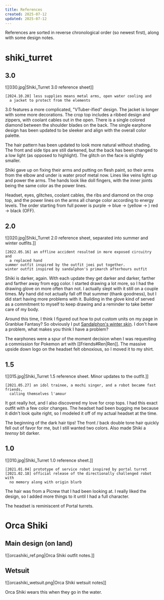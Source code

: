 ```yaml
---
title: References
created: 2025-07-12
updated: 2025-07-12
---
```


References are sorted in reverse chronological order (so newest first), along with some design notes.

# shiki_turret
## 3.0
![[030.jpg|Shiki_Turret 3.0 reference sheet]]
```
[2024.10.20] less supplies means metal arms, open water cooling and
  a jacket to protect from the elements
```

3.0 features a more complicated, "VTuber-ified" design. The jacket is longer with some more decorations. The crop top includes a ribbed design and zippers, with coolant cables out in the open. There is a single colored diamond between the shoulder blades on the back. The single earphone design has been updated to be sleeker and align with the overall color palette.

The hair pattern has been updated to look more natural without shading. The front and side tips are still darkened, but the back has been changed to a low light (as opposed to highlight). The glitch on the face is slightly smaller.

Shiki gave up on fixing their arms and putting on flesh paint, so their arms from the elbow and under is water proof metal now. Lines like veins light up and power the arms. The hands look like doll fingers, with the inner joints being the same color as the power lines.

Headset, eyes, glitches, coolant cables, the ribs and diamond on the crop top, and the power lines on the arms all change color according to energy levels. The order starting from full power is purple → blue → (yellow → ) red → black (OFF).

## 2.0
![[020.jpg|Shiki_Turret 2.0 reference sheet, separated into summer and winter outfits.]]
```
[2022.05.16] an offline accident resulted in more exposed circuitry and
  a replaced hand
summer outfit inspired by the outfit joei put together.
winter outfit inspired by sandalphon's primarch afterhours outfit
```

Shiki is darker, again. With each update they get darker and darker, farther and farther away from egg color. I started drawing a lot more, so I had the drawing glove on more often than not. I actually slept with it still on a couple times. My hand did not actually fall off that summer (thank goodness), but I did start having more problems with it. Building in the glove kind of served as a commitment to myself to keep drawing and a reminder to take better care of my body.

Around this time, I think I figured out how to put custom units on my page in Granblue Fantasy? So obviously I put [Sandalphon's winter skin](https://gbf.wiki/Sandalphon#Preview-2). I don't have a problem, what makes you think I have a problem?

The earphones were a spur of the moment decision when I was requesting a commission for Pokemon art with [[Friends#Ren|Ren]]. The massive upside down logo on the headset felt obnoxious, so I moved it to my shirt.

## 1.5
![[015.jpg|Shiki_Turret 1.5 reference sheet. Minor updates to the outfit.]]
```
[2021.05.27] an idol trainee, a mochi singer, and a robot became fast friends,
  calling themselves l'amour
```

It got really hot, and I also discovered my love for crop tops. I had this exact outfit with a few color changes. The headset had been bugging me because it didn't look quite right, so I modeled it off of my actual headset at the time.

The beginning of the dark hair tips! The front / back double tone hair quickly fell out of favor for me, but I still wanted two colors. Also made Shiki a *teensy* bit darker.

## 1.0
![[010.jpg|Shiki_Turret 1.0 reference sheet.]]
```
[2021.01.04] prototype of service robot inspired by portal turret  
[2021.02.18] official release of the directionally challenged robot with
  no memory along with origin blurb
```

The hair was from a Picrew that I had been looking at. I really liked the design, so I added more things to it until I had a full character.

The headset is reminiscent of Portal turrets.

# Orca Shiki
## Main design (on land)
![[orcashiki_ref.png|Orca Shiki outfit notes.]]

## Wetsuit
![[orcashiki_wetsuit.png|Orca Shiki wetsuit notes]]

Orca Shiki wears this when they go in the water.